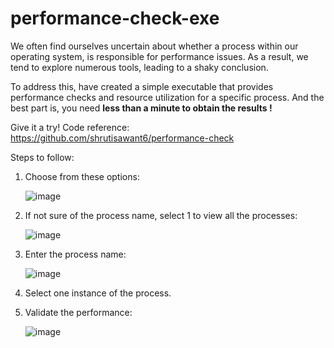 
   # performance-check-exe

We often find ourselves uncertain about whether a process within our operating system, is responsible for performance issues. 
As a result, we tend to explore numerous tools, leading to a shaky conclusion.

To address this, have created a simple executable that provides performance checks and resource utilization for a specific process. 
And the best part is, you need **less than a minute to obtain the results !**

Give it a try!
Code reference: https://github.com/shrutisawant6/performance-check 

Steps to follow:
1) Choose from these options:
   
   ![image](https://github.com/shrutisawant6/performance-check-exe/assets/140047758/702d6f59-3ca7-43ed-be01-92742b3848b7)
2) If not sure of the process name, select 1 to view all the processes:
   
   ![image](https://github.com/shrutisawant6/performance-check-exe/assets/140047758/640e7b57-f048-4e7c-9461-e3b7e83d6480)
3) Enter the process name:
   
   ![image](https://github.com/shrutisawant6/performance-check-exe/assets/140047758/74a44da2-34e6-4850-9168-6e0317b70802)
4) Select one instance of the process.
5) Validate the performance:
   
   ![image](https://github.com/shrutisawant6/performance-check-exe/assets/140047758/3806b344-3d4c-4e21-b58e-6ba67554dc15)


